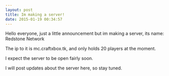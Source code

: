 ```yaml
---
layout: post
title: Im making a server!
date: 2015-01-19 00:34:57
---
```


Hello everyone, just a little announcement but im making a server, its name: Redstone Network 

The ip to it is mc.craftxbox.tk, and only holds 20 players at the moment.

I expect the server to be open fairly soon.

I will post updates about the server here, so stay tuned.

